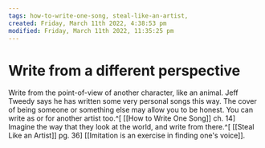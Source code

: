 ```yaml
---
tags: how-to-write-one-song, steal-like-an-artist, 
created: Friday, March 11th 2022, 4:38:53 pm
modified: Friday, March 11th 2022, 11:35:25 pm
---
```


# Write from a different perspective
Write from the point-of-view of another character, like an animal. Jeff Tweedy says he has written some very personal songs this way. The cover of being someone or something else may allow you to be honest. You can write as or for another artist too.^[ [[How to Write One Song]] ch. 14] Imagine the way that they look at the world, and write from there.^[ [[Steal Like an Artist]] pg. 36] [[Imitation is an exercise in finding one's voice]].
